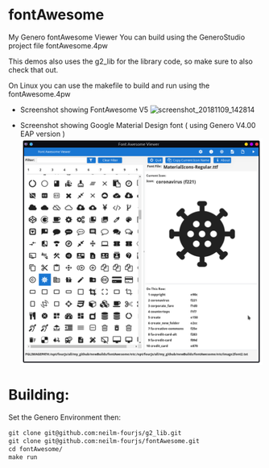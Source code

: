 # fontAwesome
My Genero fontAwesome Viewer 
You can build using the GeneroStudio project file fontAwesome.4pw

This demos also uses the g2_lib for the library code, so make sure to also check that out.

On Linux you can use the makefile to build and run using the fontAwesome.4pw

* Screenshot showing FontAwesome V5
![screenshot_20181109_142814](https://user-images.githubusercontent.com/16427457/48265072-d6024600-e42b-11e8-8f7d-9c8b3c7f69fd.png)

* Screenshot showing Google Material Design font ( using Genero V4.00 EAP version )
![Screenshot_20210329_153605](https://github.com/neilm-fourjs/fontAwesome/blob/master/screenshots/Screenshot_20210329_153605.png)

# Building:
Set the Genero Environment then:
```
git clone git@github.com:neilm-fourjs/g2_lib.git
git clone git@github.com:neilm-fourjs/fontAwesome.git
cd fontAwesome/
make run
```
